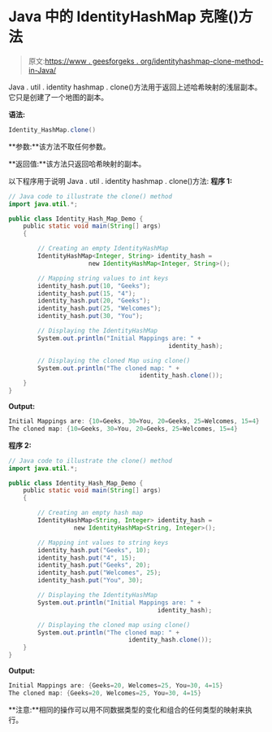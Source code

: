 # Java 中的 IdentityHashMap 克隆()方法

> 原文:[https://www . geesforgeks . org/identityhashmap-clone-method-in-Java/](https://www.geeksforgeeks.org/identityhashmap-clone-method-in-java/)

Java . util . identity hashmap . clone()方法用于返回上述哈希映射的浅层副本。它只是创建了一个地图的副本。

**语法:**

```java
Identity_HashMap.clone()
```

**参数:**该方法不取任何参数。

**返回值:**该方法只返回哈希映射的副本。

以下程序用于说明 Java . util . identity hashmap . clone()方法:
**程序 1:**

```java
// Java code to illustrate the clone() method
import java.util.*;

public class Identity_Hash_Map_Demo {
    public static void main(String[] args)
    {

        // Creating an empty IdentityHashMap
        IdentityHashMap<Integer, String> identity_hash = 
                      new IdentityHashMap<Integer, String>();

        // Mapping string values to int keys
        identity_hash.put(10, "Geeks");
        identity_hash.put(15, "4");
        identity_hash.put(20, "Geeks");
        identity_hash.put(25, "Welcomes");
        identity_hash.put(30, "You");

        // Displaying the IdentityHashMap
        System.out.println("Initial Mappings are: " + 
                                            identity_hash);

        // Displaying the cloned Map using clone()
        System.out.println("The cloned map: " + 
                                    identity_hash.clone());
    }
}
```

**Output:**

```java
Initial Mappings are: {10=Geeks, 30=You, 20=Geeks, 25=Welcomes, 15=4}
The cloned map: {10=Geeks, 30=You, 20=Geeks, 25=Welcomes, 15=4}

```

**程序 2:**

```java
// Java code to illustrate the clone() method
import java.util.*;

public class Identity_Hash_Map_Demo {
    public static void main(String[] args)
    {

        // Creating an empty hash map
        IdentityHashMap<String, Integer> identity_hash = 
                  new IdentityHashMap<String, Integer>();

        // Mapping int values to string keys
        identity_hash.put("Geeks", 10);
        identity_hash.put("4", 15);
        identity_hash.put("Geeks", 20);
        identity_hash.put("Welcomes", 25);
        identity_hash.put("You", 30);

        // Displaying the IdentityHashMap
        System.out.println("Initial Mappings are: " + 
                                         identity_hash);

        // Displaying the cloned map using clone()
        System.out.println("The cloned map: " + 
                                 identity_hash.clone());
    }
}
```

**Output:**

```java
Initial Mappings are: {Geeks=20, Welcomes=25, You=30, 4=15}
The cloned map: {Geeks=20, Welcomes=25, You=30, 4=15}

```

**注意:**相同的操作可以用不同数据类型的变化和组合的任何类型的映射来执行。